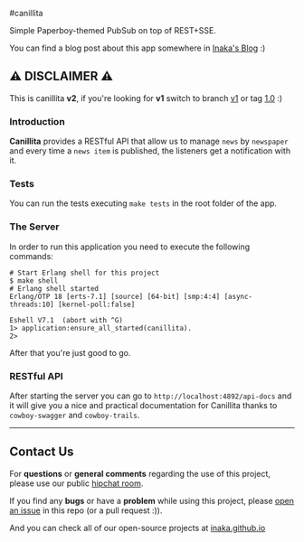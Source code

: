 #canillita

Simple Paperboy-themed PubSub on top of REST+SSE.

You can find a blog post about this app somewhere in [Inaka's Blog](http://inaka.net/blog) :)

## :warning: DISCLAIMER :warning:
This is canillita **v2**, if you're looking for **v1** switch to branch [v1](https://github.com/inaka/canillita/tree/v1) or tag [1.0](https://github.com/inaka/canillita/tree/1.0) :)

### Introduction
**Canillita** provides a RESTful API that allow us to manage `news` by `newspaper` and every time a `news item` is published, the listeners get a notification with it.

### Tests
You can run the tests executing `make tests` in the root folder of the app.

### The Server
In order to run this application you need to execute the following commands:

```
# Start Erlang shell for this project
$ make shell
# Erlang shell started
Erlang/OTP 18 [erts-7.1] [source] [64-bit] [smp:4:4] [async-threads:10] [kernel-poll:false]

Eshell V7.1  (abort with ^G)
1> application:ensure_all_started(canillita).
2>
```
After that you're just good to go.

### RESTful API
After starting the server you can go to `http://localhost:4892/api-docs` and it will give you a nice and practical documentation for Canillita thanks to `cowboy-swagger` and `cowboy-trails`.

---

## Contact Us
For **questions** or **general comments** regarding the use of this project, please use our public [hipchat room](http://inaka.net/hipchat).

If you find any **bugs** or have a **problem** while using this project, please [open an issue](https://github.com/inaka/canillita/issues/new) in this repo (or a pull request :\)).

And you can check all of our open-source projects at [inaka.github.io](http://inaka.github.io)
